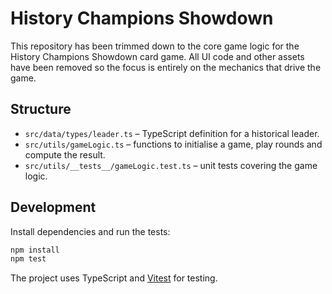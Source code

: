 # History Champions Showdown

This repository has been trimmed down to the core game logic for the History Champions Showdown card game.  All UI code and other assets have been removed so the focus is entirely on the mechanics that drive the game.

## Structure

- `src/data/types/leader.ts` – TypeScript definition for a historical leader.
- `src/utils/gameLogic.ts` – functions to initialise a game, play rounds and compute the result.
- `src/utils/__tests__/gameLogic.test.ts` – unit tests covering the game logic.

## Development

Install dependencies and run the tests:

```bash
npm install
npm test
```

The project uses TypeScript and [Vitest](https://vitest.dev/) for testing.

